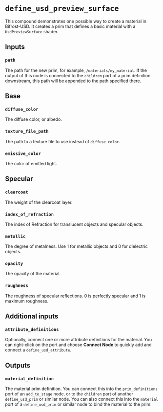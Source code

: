 # `define_usd_preview_surface`

This compound demonstrates one possible way to create a material in Bifrost-USD. It creates a prim that defines a basic material with a `UsdPreviewSurface` shader.

## Inputs

### `path`

The path for the new prim, for example, `/materials/my_material`. If the output of this node is connected to the `children` port of a prim definition downstream, this path will be appended to the path specified there.

## Base

### `diffuse_color`

The diffuse color, or albedo.

### `texture_file_path`

The path to a texture file to use instead of `diffuse_color`.

### `emissive_color`

The color of emitted light.

## Specular

### `clearcoat`

The weight of the clearcoat layer.

### `index_of_refraction`

The index of Refraction for translucent objects and specular objects.

### `metallic`

The degree of metalness. Use 1 for metallic objects and 0 for dielectric objects.

### `opacity`

The opacity of the material.

### `roughness`

The roughness of specular reflections. 0 is perfectly specular and 1 is maximum roughness.

## Additional inputs

### `attribute_definitions`

Optionally, connect one or more attribute definitions for the material. You can right-click on the port and choose **Connect Node** to quickly add and connect a `define_usd_attribute`.

## Outputs

### `material_definition`

The material prim definition. You can connect this into the `prim_definitions` port of an `add_to_stage` node, or to the `children` port of another `define_usd_prim` or similar node. You can also connect this into the `material` port of a `define_usd_prim` or similar node to bind the material to the prim.
